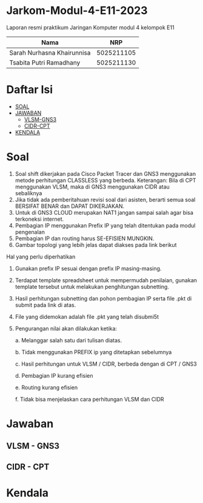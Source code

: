 # Jarkom-Modul-4-E11-2023

Laporan resmi praktikum Jaringan Komputer modul 4 kelompok E11

| Nama                       | NRP        |
| -------------------------- | ---------- |
| Sarah Nurhasna Khairunnisa | 5025211105 |
| Tsabita Putri Ramadhany    | 5025211130 |

# Daftar Isi

- [SOAL](#soal)
- [JAWABAN](#jawaban)
  - [VLSM-GNS3](#vlsm---gns3)
  - [CIDR-CPT](#cidr---cpt)
- [KENDALA](#kendala)
 
# Soal
1. Soal shift dikerjakan pada Cisco Packet Tracer dan GNS3 menggunakan metode perhitungan CLASSLESS yang berbeda.
Keterangan: Bila di CPT menggunakan VLSM, maka di GNS3 menggunakan CIDR atau sebaliknya
2. Jika tidak ada pemberitahuan revisi soal dari asisten, berarti semua soal BERSIFAT BENAR dan DAPAT DIKERJAKAN.
3. Untuk di GNS3 CLOUD merupakan NAT1 jangan sampai salah agar bisa terkoneksi internet.
4. Pembagian IP menggunakan Prefix IP yang telah ditentukan pada modul pengenalan
5. Pembagian IP dan routing harus SE-EFISIEN MUNGKIN.
6. Gambar topologi yang lebih jelas dapat diakses pada link berikut

Hal yang perlu diperhatikan

1. Gunakan prefix IP sesuai dengan prefix IP masing-masing.
2. Terdapat template spreadsheet untuk mempermudah penilaian, gunakan template tersebut untuk melakukan penghitungan subnetting.
3. Hasil perhitungan subnetting dan pohon pembagian IP serta file .pkt di submit pada link di atas.
4. File yang didemokan adalah file .pkt yang telah disubmi5t
5. Pengurangan nilai akan dilakukan ketika:
   
   a. Melanggar salah satu dari tulisan diatas.
   
   b. Tidak menggunakan PREFIX ip yang ditetapkan sebelumnya
   
   c. Hasil perhitungan untuk VLSM / CIDR, berbeda dengan di CPT / GNS3
   
   d. Pembagian IP kurang efisien
   
   e. Routing kurang efisien
   
   f. Tidak bisa menjelaskan cara perhitungan VLSM dan CIDR

# Jawaban

## VLSM - GNS3

## CIDR - CPT

# Kendala
